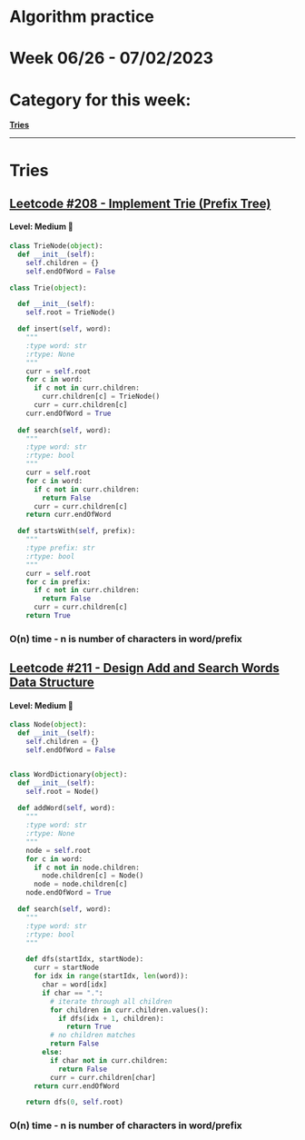 # Algorithm practice

# Week 06/26 - 07/02/2023


# Category for this week:
**[Tries](#tries)**<br>

---

# Tries

## [Leetcode #208 - Implement Trie (Prefix Tree)](https://leetcode.com/problems/implement-trie-prefix-tree/)

#### Level: Medium 📘

```python
class TrieNode(object):
  def __init__(self):
    self.children = {}
    self.endOfWord = False

class Trie(object):

  def __init__(self):
    self.root = TrieNode()

  def insert(self, word):
    """
    :type word: str
    :rtype: None
    """
    curr = self.root
    for c in word:
      if c not in curr.children:
        curr.children[c] = TrieNode()
      curr = curr.children[c]
    curr.endOfWord = True
      
  def search(self, word):
    """
    :type word: str
    :rtype: bool
    """
    curr = self.root
    for c in word:
      if c not in curr.children:
        return False
      curr = curr.children[c]
    return curr.endOfWord

  def startsWith(self, prefix):
    """
    :type prefix: str
    :rtype: bool
    """
    curr = self.root
    for c in prefix:
      if c not in curr.children:
        return False
      curr = curr.children[c]
    return True
```

### O(n) time - n is number of characters in word/prefix

## [Leetcode #211 - Design Add and Search Words Data Structure](https://leetcode.com/problems/design-add-and-search-words-data-structure/)

#### Level: Medium 📘

```python
class Node(object):
  def __init__(self):
    self.children = {}
    self.endOfWord = False


class WordDictionary(object):
  def __init__(self):
    self.root = Node()
      
  def addWord(self, word):
    """
    :type word: str
    :rtype: None
    """
    node = self.root
    for c in word:
      if c not in node.children:
        node.children[c] = Node()
      node = node.children[c]
    node.endOfWord = True

  def search(self, word):
    """
    :type word: str
    :rtype: bool
    """

    def dfs(startIdx, startNode):
      curr = startNode
      for idx in range(startIdx, len(word)):
        char = word[idx]
        if char == ".":
          # iterate through all children
          for children in curr.children.values():
            if dfs(idx + 1, children):
              return True
          # no children matches
          return False
        else:
          if char not in curr.children:
            return False
          curr = curr.children[char]
      return curr.endOfWord

    return dfs(0, self.root)
```

### O(n) time - n is number of characters in word/prefix